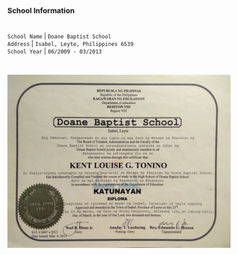 ### School Information
#

`School Name` | `Doane Baptist School` <br />
`Address` | `Isabel, Leyte, Philippines 6539` <br />
`School Year` | `06/2009 - 03/2013` <br />

<br />

![High School Diploma](./image-diploma-secondary-school.jpg)

<br />
